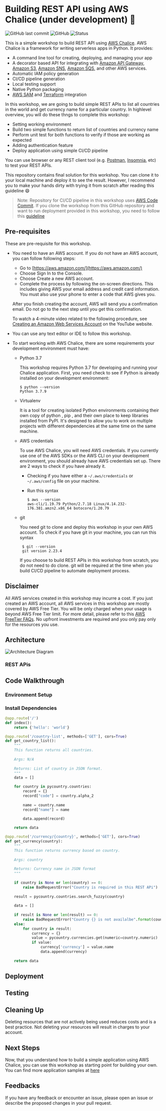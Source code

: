 # Building REST API using AWS Chalice (under development) :hammer:

![GitHub last commit](https://img.shields.io/github/last-commit/jfdaniel77/bta-country-data)
![GitHub](https://img.shields.io/github/license/jfdaniel77/bta-country-data)
![Status](https://img.shields.io/badge/status-in%20progress-blue)


This is a simple workshop to build REST API using [AWS Chalice](https://aws.github.io/chalice/). AWS Chalice is a framework for writing serverless apps in Python.  It provides:

* A command line tool for creating, deploying, and managing your app
* A decorator based API for integrating with [Amazon API Gateway](https://aws.amazon.com/api-gateway/), [Amazon S3](https://aws.amazon.com/s3/), [Amazon SNS](https://aws.amazon.com/sns/), [Amazon SQS](https://aws.amazon.com/sqs/), and other AWS services.
* Automatic IAM policy generation
* CI/CD pipeline generation
* Local testing support
* Native Python packaging
* [AWS SAM](https://docs.aws.amazon.com/serverless-application-model/latest/developerguide/what-is-sam.html) and [Terraform](https://www.terraform.io/) integration

In this workshop, we are going to build simple REST APIs to list all countries in the world and get currency name for a particular country. In highlevel overview, you will do these thngs to complete this workshop:
* Setting working environment
* Build two simple functions to return list of countries and currency name
* Perform unit test for both functions to verify if those are working as expected
* Adding authentication feature
* Deploy application using simple CI/CD pipeline

You can use browser or any REST client tool (e.g. [Postman](https://www.postman.com/), [Insomnia](https://insomnia.rest/), etc) to test your REST APIs.

This repository contains final solution for this workshop. You can clone it to your local machine and deploy it to see the result. However, I recommend you to make your hands dirty with trying it from scratch after reading this guideline :smile:

> Note: Repository for CI/CD pipeline in this workshop uses [AWS Code Commit](). If you clone the workshop from this GitHub repository and want to run deployment provided in this workshop, you need to follow this [guideline](https://docs.aws.amazon.com/codecommit/latest/userguide/how-to-mirror-repo-pushes.html)

## Pre-requisites
These are pre-requisite for this workshop.
+ You need to have an AWS account.
  If you do not have an AWS account, you can follow following steps:
  - Go to [https://aws.amazon.com/](https://aws.amazon.com/)
  - Choose Sign In to the Console.
  - Choose Create a new AWS account.
  - Complete the process by following the on-screen directions. This includes giving AWS your email address and credit card information. You must also use your phone to enter a code that AWS gives you.

  After you finish creating the account, AWS will send you a confirmation email. Do not go to the next step until you get this confirmation.
  
  To watch a 4-minute video related to the following procedure, see [Creating an Amazon Web Services Account](https://www.youtube.com/watch?v=WviHsoz8yHk) on the YouTube website.

+ You can use any text editor or IDE to follow this workshop.

+ To start working with AWS Chalice, there are some requirements your development environment must have:

  - Python 3.7
  
    This workshop requires Python 3.7 for developing and running your Chalice application. 
    First, you need check to see if Python is already installed on your development environment:
    
    ```
    $ python --version
    Python 3.7.9
    ```
    
  - Virtualenv

    It is a tool for creating isolated Python environments containing their own copy of python , pip , and their own place to keep libraries installed from PyPI. It's designed to allow you to work on multiple projects with different dependencies at the same time on the same machine. 
    
  - AWS credentials
  
    To use AWS Chalice, you will need AWS credentials. If you currently use one of the AWS SDKs or the AWS CLI on your development environment, you should already have AWS credentials set up. There are 2 ways to check if you have already it.
    
    * Checking if you have either a `~/.aws/credentials` or `~/.aws/config` file on your machine.
    * Run this syntax

      ```
      $ aws --version
      aws-cli/1.19.79 Python/2.7.18 Linux/4.14.232-176.381.amzn2.x86_64 botocore/1.20.79
      ```
    
  - git
    
    You need git to clone and deploy this workshop in your own AWS account. To check if you have git in your machine, you can run this syntax
    
    ```
     $ git --version
     git version 2.23.4
    ```
    
    If you choose to build REST APIs in this workshop from scratch, you do not need to do clone. git will be required at the time when you build CI/CD pipeline to automate deployment process.

## Disclaimer

All AWS services created in this workshop may incurre a cost. If you just created an AWS account, all AWS services in this workshop are mostly covered by AWS Free Tier. You will be only charged when your usage is beyond AWS Free Tier limit. For more detail, please refer to this [AWS FreeTier FAQs](https://aws.amazon.com/free/free-tier-faqs/). No upfront investments are required and you only pay only for the resources you use.

## Architecture
![Architecture Diagram](https://github.com/jfdaniel77/bta-country-data/blob/main/docs/images/architecture.JPG)


### REST APis

## Code Walkthrough

### Environment Setup

### Install Dependencies

```python
@app.route('/')
def index():
    return {'hello': 'world'}
```

```python
@app.route('/country-list', methods=['GET'], cors=True)
def get_country_list():
    """
    This function returns all countries.
    
    Args: N/A
    
    Returns: List of country in JSON format.
    """
    data = []

    for country in pycountry.countries:
        record = {}
        record["code"] = country.alpha_2
        
        name = country.name
        record["name"] = name
        
        data.append(record)

    return data
```

```python
@app.route('/currency/{country}', methods=['GET'], cors=True)
def get_currency(country):
    """
    This function returns currency based on country.
    
    Args: country
    
    Returns: Currency name in JSON format
    """
    
    if country is None or len(country) == 0:
        raise BadRequestError("Country is required in this REST APi")
        
    result = pycountry.countries.search_fuzzy(country)
    
    data = []
    
    if result is None or len(result) == 0:
        raise BadRequestError("Country {} is not availalbe".format(country))
    else:
        for country in result:
            currency = {}
            value = pycountry.currencies.get(numeric=country.numeric)
            if value:
                currency['currency'] = value.name
                data.append(currency)
    
    return data
```

## Deployment

## Testing

## Cleaning Up
Deleting resources that are not actively being used reduces costs and is a best practice. Not deleting your resources will result in charges to your account.

## Next Steps
Now, that you understand how to build a simple application using AWS Chalice, you can use this workshop as starting point for building your own. You can find more application samples at [here](https://chalice-workshop.readthedocs.io/en/latest/)

## Feedbacks
If you have any feedback or encounter an issue, please open an issue or describe the proposed changes in your pull request.